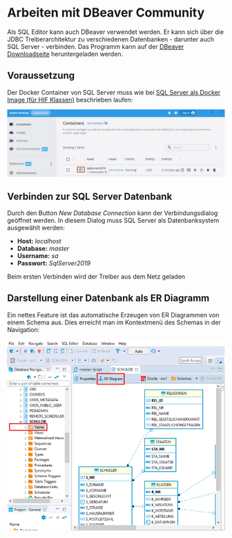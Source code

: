 # Arbeiten mit DBeaver Community

Als SQL Editor kann auch DBeaver verwendet werden. Er kann sich über die JDBC Treiberarchitektur
zu verschiedenen Datenbanken - darunter auch SQL Server - verbinden. Das Programm kann auf
der [DBeaver Downloadseite](https://dbeaver.io/download/) heruntergeladen werden.

## Voraussetzung

Der Docker Container von SQL Server muss wie bei [SQL Server als Docker Image (für HIF Klassen)](https://github.com/schletz/Dbi2Sem/blob/master/01_SQLServer/README.md)
beschrieben laufen:

![](docker_sql_server.png)

## Verbinden zur SQL Server Datenbank

Durch den Button *New Database Connection* kann der Verbindungsdialog geöffnet werden. In diesem Dialog
muss SQL Server als Datenbanksystem ausgewählt werden:

- **Host:** *localhost*
- **Database:** *master*
- **Username:** *sa*
- **Passwort:** *SqlServer2019*

Beim ersten Verbinden wird der Treiber aus dem Netz geladen

## Darstellung einer Datenbank als ER Diagramm

Ein nettes Feature ist das automatische Erzeugen von ER Diagrammen von einem Schema aus. Dies erreicht
man im Kontextmenü des Schemas in der Navigation:

![](er_diagram.png)

